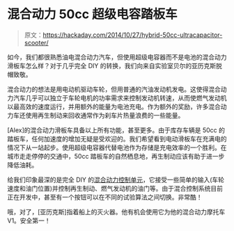 # 混合动力 50cc 超级电容踏板车

> 原文：<https://hackaday.com/2014/10/27/hybrid-50cc-ultracapacitor-scooter/>

如今，我们都很熟悉油电混合动力汽车，但使用超级电容器而不是电池的混合动力滑板车怎么样？对于几乎完全 DIY 的转换，我们向来自实验室贝尔的亚历克斯脱帽致敬。

混合动力的想法是用电动机驱动车轮，但用普通的汽油发动机发电。这使得混合动力汽车几乎可以独立于车轮电机的功率需求来控制发动机转速，从而使燃气发动机以最高效的速度运行，并用额外的能量为电池充电。作为额外的奖励，许多混合动力车还使用再生制动来回收通常作为刹车片热量浪费的一些能量。

[Alex]的混合动力滑板车具备以上所有功能，甚至更多。由于库存车辆是 50cc 的踏板车，任何加速度的增加无疑是受欢迎的。我们希望看到电动滑板车在充满电的情况下从一站起步。使用超级电容器代替电池作为存储是充电效率的一个胜利。在城市走走停停的交通中，50cc 踏板车的自然栖息地，再生制动应该有助于进一步降低油耗。

给我们印象最深的是完全 DIY 的[混合动力控制单元](http://blog.labsbell.com/blog/HybridStep5/)，它接受一些简单的输入(车轮速度和油门位置)并控制再生制动、燃气发动机的油门等。由于混合控制系统目前正在开发中，甚至有一个按钮可以在不同的试验算法之间切换。非常酷！

哦，对了，[亚历克斯]指着船上的灭火器。他有机会使用它为他的混合动力摩托车 V1。安全第一！